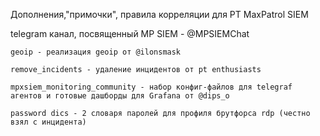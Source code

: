 Дополнения,"примочки", правила корреляции для PT MaxPatrol SIEM

telegram канал, посвященный MP SIEM - @MPSIEMChat
 ~~~~~~~~~~~~~~~~~~~~~~~~~~~~~~~~~~~~~~~~~~~~~~~~~~~~~~
 geoip - реализация geoip от @ilonsmask
 
 remove_incidents - удаление инцидентов от pt enthusiasts

 mpxsiem_monitoring_community - набор конфиг-файлов для telegraf агентов и готовые дашборды для Grafana от @dips_o
  
 password dics - 2 словаря паролей для профиля брутфорса rdp (честно взял с инцидента)
